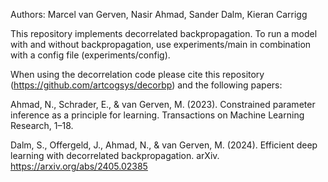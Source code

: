 Authors: Marcel van Gerven, Nasir Ahmad, Sander Dalm, Kieran Carrigg

This repository implements decorrelated backpropagation. To run a model with and without backpropagation, use experiments/main in combination with a config file (experiments/config).

When using the decorrelation code please cite this repository (https://github.com/artcogsys/decorbp) and the following papers:

Ahmad, N., Schrader, E., & van Gerven, M. (2023). Constrained parameter inference as a principle for learning. Transactions on Machine Learning Research, 1–18.

Dalm, S., Offergeld, J., Ahmad, N., & van Gerven, M. (2024). Efficient deep learning with decorrelated backpropagation. arXiv. https://arxiv.org/abs/2405.02385
